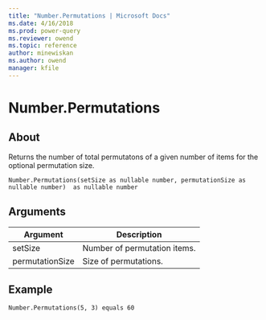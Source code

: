 ```yaml
---
title: "Number.Permutations | Microsoft Docs"
ms.date: 4/16/2018
ms.prod: power-query
ms.reviewer: owend
ms.topic: reference
author: minewiskan
ms.author: owend
manager: kfile
---
```

# Number.Permutations

  
## About  
Returns the number of total permutatons of a given number of items for the optional permutation size.  
  
```  
Number.Permutations(setSize as nullable number, permutationSize as nullable number)  as nullable number  
```  
  
## Arguments  
  
|Argument|Description|  
|------------|---------------|  
|setSize|Number of permutation items.|  
|permutationSize|Size of permutations.|  
  
## Example  
  
```  
Number.Permutations(5, 3) equals 60  
```  
